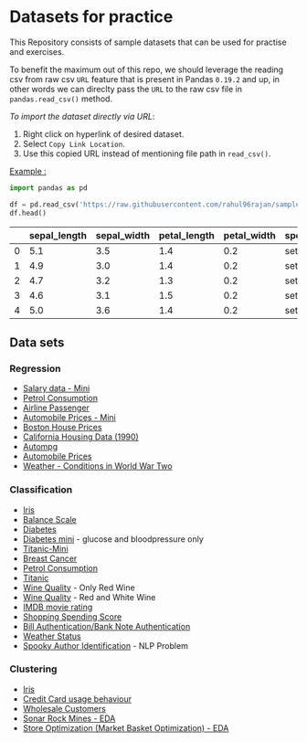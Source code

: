 # Datasets for practice
This Repository consists of sample datasets that can be used for practise and exercises.

To benefit the maximum out of this repo, we should leverage the reading csv from raw csv `URL` feature that is present in Pandas `0.19.2` and up, in other words we can direclty pass the `URL` to the raw csv file in `pandas.read_csv()` method.

*To import the dataset directly via URL*: 
1. Right click on hyperlink of desired dataset.
2. Select `Copy Link Location`.
3. Use this copied URL instead of mentioning file path in `read_csv()`.

<ins>Example :</ins>
```python
import pandas as pd

df = pd.read_csv('https://raw.githubusercontent.com/rahul96rajan/sample_datasets/master/iris.csv')
df.head()
```


|	|sepal_length	|sepal_width	|petal_length	|petal_width	|species	|
|---|-------------- | ------------- | ------------- | ------------- | --------- |
|0	|5.1	    	|3.5		    |1.4		    |0.2	    	|setosa	    |
|1	|4.9		    |3.0		    |1.4		    |0.2	    	|setosa 	|
|2	|4.7	    	|3.2		    |1.3		    |0.2	    	|setosa	    |
|3	|4.6	    	|3.1		    |1.5		    |0.2	    	|setosa	    |
|4 	|5.0	    	|3.6		    |1.4		    |0.2	    	|setosa	    |


## Data sets


### Regression
* [Salary data - Mini](https://raw.githubusercontent.com/rahul96rajan/sample_datasets/master/salary_data.csv)
* [Petrol Consumption](https://raw.githubusercontent.com/rahul96rajan/sample_datasets/master/petrol_consumption.csv)
* [Airline Passenger](https://raw.githubusercontent.com/rahul96rajan/sample_datasets/master/airline_passengers.csv)
* [Automobile Prices - Mini](https://raw.githubusercontent.com/rahul96rajan/sample_datasets/master/Automobile_mini.csv)
* [Boston House Prices](https://raw.githubusercontent.com/rahul96rajan/sample_datasets/master/boston_housing.csv)
* [California Housing Data (1990)](https://raw.githubusercontent.com/rahul96rajan/sample_datasets/master/cal_housing.csv)
* [Autompg](https://raw.githubusercontent.com/rahul96rajan/sample_datasets/master/auto-mpg.csv)
* [Automobile Prices](https://raw.githubusercontent.com/rahul96rajan/sample_datasets/master/Automobile.csv)
* [Weather - Conditions in World War Two](https://raw.githubusercontent.com/rahul96rajan/sample_datasets/master/Weather.csv)




### Classification
* [Iris](https://raw.githubusercontent.com/rahul96rajan/sample_datasets/master/iris.csv)
* [Balance Scale](https://raw.githubusercontent.com/rahul96rajan/sample_datasets/master/balance.csv)
* [Diabetes](https://raw.githubusercontent.com/rahul96rajan/sample_datasets/master/diabetes_mini.csv)
* [Diabetes mini](https://raw.githubusercontent.com/rahul96rajan/sample_datasets/master/diabetes.csv) - glucose and bloodpressure only
* [Titanic-Mini](https://raw.githubusercontent.com/rahul96rajan/sample_datasets/master/Titanic_Smaller_Ver.csv)
* [Breast Cancer](https://raw.githubusercontent.com/rahul96rajan/sample_datasets/master/breast_cancer.csv)
* [Petrol Consumption](https://raw.githubusercontent.com/rahul96rajan/sample_datasets/master/petrol_consumption.csv)
* [Titanic](https://raw.githubusercontent.com/rahul96rajan/sample_datasets/master/titanic.csv)
* [Wine Quality](https://raw.githubusercontent.com/rahul96rajan/sample_datasets/master/winequality-red.csv) - Only Red Wine
* [Wine Quality](https://raw.githubusercontent.com/rahul96rajan/sample_datasets/master/winequality.csv) - Red and White Wine
* [IMDB movie rating](https://raw.githubusercontent.com/rahul96rajan/sample_datasets/master/movie_metadata.csv)
* [Shopping Spending Score](https://raw.githubusercontent.com/rahul96rajan/sample_datasets/master/shopping_data.csv)
* [Bill Authentication/Bank Note Authentication](https://raw.githubusercontent.com/rahul96rajan/sample_datasets/master/bank_bill_authentication.csv)
* [Weather Status](https://raw.githubusercontent.com/rahul96rajan/sample_datasets/master/weather_mini.csv)
* [Spooky Author Identification](https://raw.githubusercontent.com/rahul96rajan/sample_datasets/master/spooky_author_identification.csv) - NLP Problem


### Clustering 
* [Iris](https://raw.githubusercontent.com/rahul96rajan/sample_datasets/master/iris.csv)
* [Credit Card usage behaviour](https://raw.githubusercontent.com/rahul96rajan/sample_datasets/master/credit_card.csv)
* [Wholesale Customers](https://raw.githubusercontent.com/rahul96rajan/sample_datasets/master/Wholesale_customers.csv)
* [Sonar Rock Mines - EDA](https://raw.githubusercontent.com/rahul96rajan/sample_datasets/master/sonar_mine.csv)
* [Store Optimization (Market Basket Optimization) - EDA](https://raw.githubusercontent.com/rahul96rajan/sample_datasets/master/Market_Basket_Optimisation.csv)

